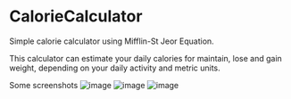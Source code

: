 # CalorieCalculator
Simple calorie calculator using Mifflin-St Jeor Equation.

This calculator can estimate your daily calories for maintain, lose and gain weight, depending on your daily activity and metric units.

Some screenshots
![image](https://github.com/hiuseinlesho/CalorieCalculator/assets/133807047/5a62a515-4ec4-44f1-8d0a-985c103f8a2f)
![image](https://github.com/hiuseinlesho/CalorieCalculator/assets/133807047/be7d3897-25ec-4a64-a5e3-6570146f188c)
![image](https://github.com/hiuseinlesho/CalorieCalculator/assets/133807047/c1e61e80-d0a0-483c-9d65-7c6539181c38)
